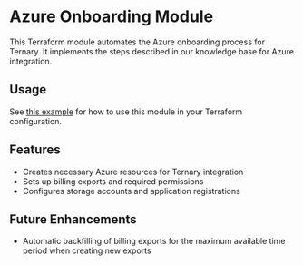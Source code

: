 # Azure Onboarding Module

This Terraform module automates the Azure onboarding process for Ternary. It implements the steps described in our knowledge base for Azure integration.

## Usage

See [this example](../../examples/azure.tf) for how to use this module in your Terraform configuration.

## Features

- Creates necessary Azure resources for Ternary integration
- Sets up billing exports and required permissions
- Configures storage accounts and application registrations

## Future Enhancements

- Automatic backfilling of billing exports for the maximum available time period when creating new exports
